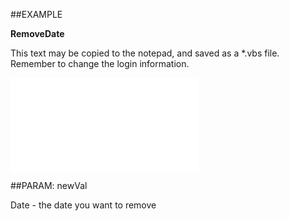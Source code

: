 

##EXAMPLE

**RemoveDate**

This text may be copied to the notepad, and saved as a *.vbs file. Remember to change the login information.

![](../../Examples/vbs/SORecurrence.RemoveDate.vb.txt)







##PARAM: newVal

Date - the date you want to remove



